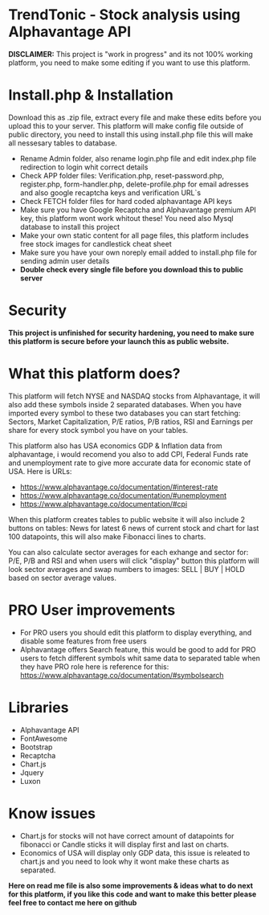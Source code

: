 # TrendTonic - Stock analysis using Alphavantage API 
**DISCLAIMER:** This project is "work in progress" and its not 100% working platform, you need to make some editing if you want to use this platform. 

# Install.php & Installation
Download this as .zip file, extract every file and make these edits before you upload this to your server. This platform will make config file outside of public directory, you need to install this using install.php file this will make all nessesary tables to database.

- Rename Admin folder, also rename login.php file and edit index.php file redirection to login whit correct details
- Check APP folder files: Verification.php, reset-password.php, register.php, form-handler.php, delete-profile.php for email adresses and also google recaptcha keys and verification URL`s
- Check FETCH folder files for hard coded alphavantage API keys
- Make sure you have Google Recaptcha and Alphavantage premium API key, this platform wont work whitout these! You need also Mysql database to install this project
- Make your own static content for all page files, this platform includes free stock images for candlestick cheat sheet
- Make sure you have your own noreply email added to install.php file for sending admin user details
- **Double check every single file before you download this to public server**

# Security
**This project is unfinished for security hardening, you need to make sure this platform is secure before your launch this as public website.**

# What this platform does?

This platform will fetch NYSE and NASDAQ stocks from Alphavantage, it will also add these symbols inside 2 separated databases. When you have imported every symbol to these two databases you can start fetching: Sectors, Market Capitalization, P/E ratios, P/B ratios, RSI and Earnings per share for every stock symbol you have on your tables. 

This platform also has USA economics GDP & Inflation data from alphavantage, i would recomend you also to add CPI, Federal Funds rate and unemployment rate to give more accurate data for economic state of USA. Here is URLs: 
- https://www.alphavantage.co/documentation/#interest-rate 
- https://www.alphavantage.co/documentation/#unemployment
- https://www.alphavantage.co/documentation/#cpi

When this platform creates tables to public website it will also include 2 buttons on tables: News for latest 6 news of current stock and chart for last 100 datapoints, this will also make Fibonacci lines to charts.

You can also calculate sector averages for each exhange and sector for: P/E, P/B and RSI and when users will click "display" button this platform will look sector averages and swap numbers to images: SELL | BUY | HOLD based on sector average values.

# PRO User improvements
- For PRO users you should edit this platform to display everything, and disable some features from free users
- Alphavantage offers Search feature, this would be good to add for PRO users to fetch different symbols whit same data to separated table when they have PRO role here is reference for this: https://www.alphavantage.co/documentation/#symbolsearch

# Libraries
- Alphavantage API
- FontAwesome
- Bootstrap
- Recaptcha
- Chart.js
- Jquery
- Luxon

# Know issues
- Chart.js for stocks will not have correct amount of datapoints for fibonacci or Candle sticks it will display first and last on charts. 
- Economics of USA will display only GDP data, this issue is releated to chart.js and you need to look why it wont make these charts as separated.

**Here on read me file is also some improvements & ideas what to do next for this platform, if you like this code and want to make this better please feel free to contact me here on github**
